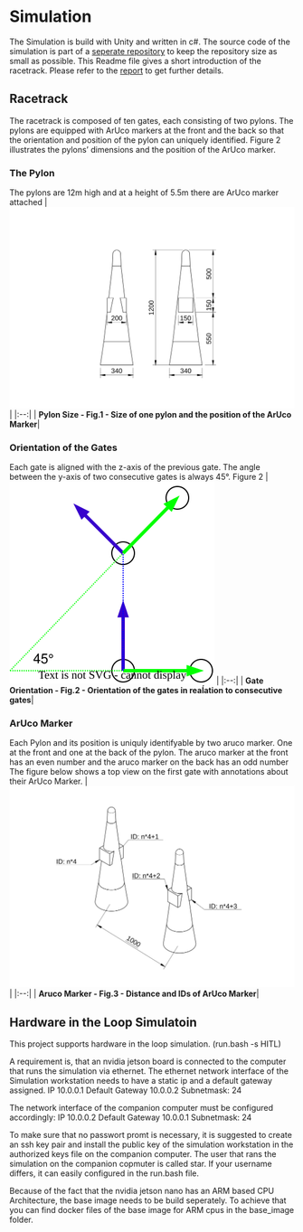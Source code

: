 # Simulation

The Simulation is build with Unity and written in c#. 
The source code of the simulation is part of a [seperate repository](https://gitlab.lrz.de/00000000014A6894/student-airrace_unity-environment.git) to keep the repository size as small as possible. 
This Readme file gives a short introduction of the racetrack. Please refer to the [report](/docs/Report.pdf) to get further details. 

## Racetrack
The racetrack is composed of ten gates, each consisting of
two pylons. The pylons are equipped with ArUco markers at
the front and the back so that the orientation and position
of the pylon can uniquely identified. Figure 2 illustrates the
pylons’ dimensions and the position of the ArUco marker.
### The Pylon
The pylons are 12m high and at a height of 5.5m there are ArUco marker attached
| ![Pylon](/docs/Pylon_size.svg) |
|:--:|
| <b>Pylon Size - Fig.1 - Size of one pylon and the position of the ArUco Marker</b>|
### Orientation of the Gates
Each gate is aligned with the z-axis of the previous gate. The angle between the y-axis of two consecutive gates is always 45°.
Figure 2 
| ![GateOrigtation](./fig/GateOrientation.svg) |
|:--:|
| <b>Gate Orientation - Fig.2 - Orientation of the gates in reaĺation to consecutive gates</b>|
### ArUco Marker
Each Pylon and its position is uniquly identifyable by two aruco marker.
One at the front and one at the back of the pylon. 
The aruco marker at the front has an even number and the aruco marker on the back has an odd number
The figure below shows a top view on the first gate with annotations about their ArUco Marker.
|![Gate](/docs/Pylon-ID.svg) |
|:--:|
| <b>Aruco Marker - Fig.3 - Distance and IDs of ArUco Marker</b>|

## Hardware in the Loop Simulatoin

This project supports hardware in the loop simulation. (run.bash -s HITL)

A requirement is, that an nvidia jetson board is connected to the computer that runs the simulation via ethernet. The ethernet network interface of the Simulation workstation needs to have a static ip and a default gateway assigned. 
IP 10.0.0.1
Default Gateway 10.0.0.2
Subnetmask: 24

The network interface of the companion computer must be configured accordingly: 
IP 10.0.0.2
Default Gateway 10.0.0.1
Subnetmask: 24

To make sure that no passwort promt is necessary, it is suggested to create an ssh key pair and install the public key  of the simulation workstation in the authorized keys file on the companion computer. 
The user that rans the simulation on the companion copmuter is called star. If your username differs, it can easily configured in the run.bash file. 

Because of the fact that the nvidia jetson nano has an ARM based CPU Architecture, the base image needs to be build seperately. To achieve that you can find docker files of the base image for ARM cpus in the base_image folder.